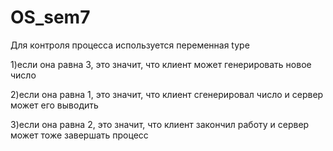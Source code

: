 # OS_sem7
Для контроля процесса используется переменная type

1)если она равна 3, это значит, что клиент может генерировать новое число

2)если она равна 1, это значит, что клиент сгенерировал число и сервер может его выводить

3)если она равна 2, это значит, что клиент закончил работу и сервер может тоже завершать процесс
